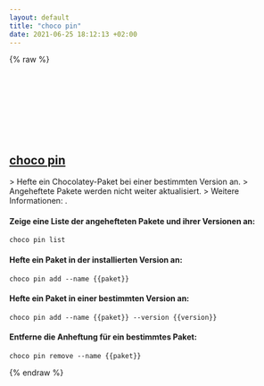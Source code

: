 ```yaml
---
layout: default
title: "choco pin"
date: 2021-06-25 18:12:13 +02:00
---
```

{% raw %}
<h2 id="choco-pin">
  <a href="/de/windows/choco-pin.html">choco pin</a> <a href="#choco-pin"><svg class="icon">
    <use href="/assets/images/unicode_sprite.svg#link" />
  </svg></a>
</h2>
> Hefte ein Chocolatey-Paket bei einer bestimmten Version an.
> Angeheftete Pakete werden nicht weiter aktualisiert.
> Weitere Informationen: <https://chocolatey.org/docs/commands-pin>.

#### Zeige eine Liste der angehefteten Pakete und ihrer Versionen an:
```shell
choco pin list
```
#### Hefte ein Paket in der installierten Version an:
```shell
choco pin add --name {{paket}}
```
#### Hefte ein Paket in einer bestimmten Version an:
```shell
choco pin add --name {{paket}} --version {{version}}
```
#### Entferne die Anheftung für ein bestimmtes Paket:
```shell
choco pin remove --name {{paket}}
```
{% endraw %}